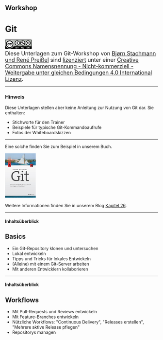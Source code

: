 ## Workshop

# Git

<font size="4">
<a rel="license" href="http://creativecommons.org/licenses/by-nc-sa/4.0/"><img alt="Creative Commons Lizenzvertrag" style="border-width:0" src="/cc-by-nc-sa-4.0.png" /></a><br /><span xmlns:dct="http://purl.org/dc/terms/" property="dct:title">Diese Unterlagen zum Git-Workshop</span> von <a xmlns:cc="http://creativecommons.org/ns#" href="https://github.com/kapitel26/kapitel26.github.com" property="cc:attributionName" rel="cc:attributionURL">Bjørn Stachmann und René Preißel</a> sind <a href="LICENSE">lizenziert</a> unter einer <a rel="license" href="http://creativecommons.org/licenses/by-nc-sa/4.0/">Creative Commons Namensnennung - Nicht-kommerziell - Weitergabe unter gleichen Bedingungen 4.0 International Lizenz</a>.
</font>

_________________________________________

### Hinweis


Diese Unterlagen stellen aber keine Anleitung zur Nutzung von Git dar. Sie enthalten:

 * Stichworte für den Trainer
 * Beispiele für typische Git-Kommandoaufrufe
 * Fotos der Whiteboardskizzen
_________________________________________

Eine solche finden Sie zum Beispiel in unserem Buch.

<img src="abb/git-buch.png" width="20%"/>

Weitere Informationen finden Sie in unserem Blog [Kapitel 26](http://kapitel26.github.io).

_________________________________________


#### Inhaltsüberblick

## Basics

 * Ein Git-Repository klonen und untersuchen
 * Lokal entwickeln
 * Tipps und Tricks für lokales Entwickeln
 * (Alleine) mit einem Git-Server arbeiten
 * Mit anderen Entwicklern kollaborieren

_________________________________________

#### Inhaltsüberblick

## Workflows

 * Mit Pull-Requests und Reviews entwickeln
 * Mit Feature-Branches entwickeln
 * Nützliche Workflows: "Continuous Delivery", "Releases erstellen", "Mehrere aktive Release pflegen"
 * Repositorys managen
